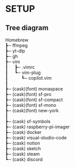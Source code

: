 # SETUP

## Tree diagram

Homebrew<br>
 ┣─ ffmpeg<br>
 ┣─ yt-dlp<br>
 ┣─ gh<br>
 ┣─ vim<br>
 ┃&ensp;&ensp;&ensp;┣─ .vimrc<br>
 ┃&ensp;&ensp;&ensp;┗─ vim-plug<br>
 ┃&ensp;&ensp;&ensp;&ensp;&ensp;&ensp;┗─ copilot.vim<br>
 ┃<br>
 ┣─ (cask)(font) monaspace<br>
 ┣─ (cask)(font) sf-pro<br>
 ┣─ (cask)(font) sf-compact<br>
 ┣─ (cask)(font) sf-mono<br>
 ┣─ (cask)(font) new-york<br>
 ┃<br>
 ┣─ (cask) sf-symbols<br>
 ┣─ (cask) raspberry-pi-imager<br>
 ┣─ (cask) docker<br>
 ┣─ (cask) visual-studio-code<br>
 ┣─ (cask) notion<br>
 ┣─ (cask) sketch<br>
 ┣─ (cask) steam<br>
 ┗─ (cask) discord<br>
